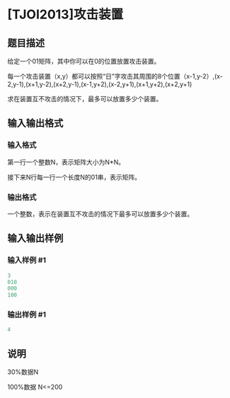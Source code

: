 # [TJOI2013]攻击装置

## 题目描述

给定一个01矩阵，其中你可以在0的位置放置攻击装置。

每一个攻击装置（x,y）都可以按照“日”字攻击其周围的8个位置（x-1,y-2）,(x-2,y-1),(x+1,y-2),(x+2,y-1),(x-1,y+2),(x-2,y+1),(x+1,y+2),(x+2,y+1)

求在装置互不攻击的情况下，最多可以放置多少个装置。

## 输入输出格式

### 输入格式

第一行一个整数N，表示矩阵大小为N*N。

接下来N行每一行一个长度N的01串，表示矩阵。

### 输出格式

一个整数，表示在装置互不攻击的情况下最多可以放置多少个装置。

## 输入输出样例

### 输入样例 #1

```cpp
3
010
000
100
```


### 输出样例 #1

```cpp
4
```


## 说明

30%数据N

100%数据 N<=200

